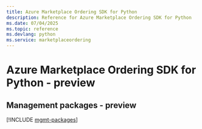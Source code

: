 ```yaml
---
title: Azure Marketplace Ordering SDK for Python
description: Reference for Azure Marketplace Ordering SDK for Python
ms.date: 07/04/2025
ms.topic: reference
ms.devlang: python
ms.service: marketplaceordering
---
```

# Azure Marketplace Ordering SDK for Python - preview

## Management packages - preview
[!INCLUDE [mgmt-packages](marketplace-ordering-mgmt-index.md)]